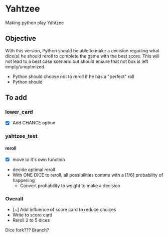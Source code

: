 # Yahtzee
Making python play Yahtzee

## Objective
With this version, Python should be able to make a decision regading what dice(s) he should reroll to complete the game with the best score. This will not lead to a best case scenario but should ensure that not box is left empty/unoptmized.
+ Python should choose not to reroll if he has a "perfect" roll
+ Python should 

## To add
### lower_card
+ [x] Add CHANCE option
### yahtzee_test
#### reroll
+ [x] move to it's own function
+ decide optimal reroll
+ With ONE DICE to reroll, all possibilities comme with a [1/6] probability of happening
    + Convert probability to weight to make a decision
### Overall
+ [~] Add influence of score card to reduce choices
+ Write to score card
+ Reroll 2 to 5 dices

Dice fork???
Branch?